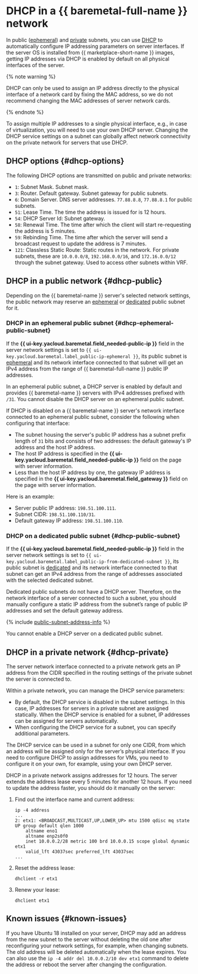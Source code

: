 # DHCP in a {{ baremetal-full-name }} network

In public ([ephemeral](./network.md#ephemeral-public-subnet)) and [private](./network.md#private-subnet) subnets, you can use [DHCP](https://en.wikipedia.org/wiki/Dynamic_Host_Configuration_Protocol) to automatically configure IP addressing parameters on server interfaces. If the server OS is installed from {{ marketplace-short-name }} images, getting IP addresses via DHCP is enabled by default on all physical interfaces of the server.

{% note warning %}

DHCP can only be used to assign an IP address directly to the physical interface of a network card by fixing the MAC address, so we do not recommend changing the MAC addresses of server network cards. 

{% endnote %}

To assign multiple IP addresses to a single physical interface, e.g., in case of virtualization, you will need to use your own DHCP server. Changing the DHCP service settings on a subnet can globally affect network connectivity on the private network for servers that use DHCP.

## DHCP options {#dhcp-options}

The following DHCP options are transmitted on public and private networks:

* `1`: Subnet Mask. Subnet mask.
* `3`: Router. Default gateway. Subnet gateway for public subnets.
* `6`: Domain Server. DNS server addresses. `77.88.8.8`, `77.88.8.1` for public subnets.
* `51`: Lease Time. The time the address is issued for is 12 hours.
* `54`: DHCP Server Id: Subnet gateway.
* `58`: Renewal Time. The time after which the client will start re-requesting the address is 5 minutes.
* `59`: Rebinding Time. The time after which the server will send a broadcast request to update the address is 7 minutes.
* `121`: Classless Static Route: Static routes in the network. For private subnets, these are `10.0.0.0/8`, `192.168.0.0/16`, and `172.16.0.0/12` through the subnet gateway. Used to access other subnets within VRF.

## DHCP in a public network {#dhcp-public}

Depending on the {{ baremetal-name }} server's selected network settings, the public network may reserve an [ephemeral](#dhcp-ephemeral-public-subnet) or [dedicated](#dhcp-public-subnet) public subnet for it.

### DHCP in an ephemeral public subnet {#dhcp-ephemeral-public-subnet}

If the **{{ ui-key.yacloud.baremetal.field_needed-public-ip }}** field in the server network settings is set to `{{ ui-key.yacloud.baremetal.label_public-ip-ephemeral }}`, its public subnet is [ephemeral](./network.md#ephemeral-public-subnet) and its network interface connected to that subnet will get an IPv4 address from the range of {{ baremetal-full-name }} public IP addresses.

In an ephemeral public subnet, a DHCP server is enabled by default and provides {{ baremetal-name }} servers with IPv4 addresses prefixed with `/31`. You cannot disable the DHCP server on an ephemeral public subnet.

If DHCP is disabled on a {{ baremetal-name }} server's network interface connected to an ephemeral public subnet, consider the following when configuring that interface:

* The subnet housing the server's public IP address has a subnet prefix length of `31` bits and consists of two addresses: the default gateway's IP address and the host IP address.
* The host IP address is specified in the **{{ ui-key.yacloud.baremetal.field_needed-public-ip }}** field on the page with server information.
* Less than the host IP address by one, the gateway IP address is specified in the **{{ ui-key.yacloud.baremetal.field_gateway }}** field on the page with server information.

Here is an example:

* Server public IP address: `198.51.100.111`.
* Subnet CIDR: `198.51.100.110/31`.
* Default gateway IP address: `198.51.100.110`.

### DHCP on a dedicated public subnet {#dhcp-public-subnet}

If the **{{ ui-key.yacloud.baremetal.field_needed-public-ip }}** field in the server network settings is set to `{{ ui-key.yacloud.baremetal.label_public-ip-from-dedicated-subnet }}`, its public subnet is [dedicated](./network.md#public-subnet) and its network interface connected to that subnet can get an IPv4 address from the range of addresses associated with the selected dedicated subnet.

Dedicated public subnets do not have a DHCP server. Therefore, on the network interface of a server connected to such a subnet, you should manually configure a static IP address from the subnet’s range of public IP addresses and set the default gateway address. 

{% include [public-subnet-address-info](../../_includes/baremetal/public-subnet-address-info.md) %}

You cannot enable a DHCP server on a dedicated public subnet.

## DHCP in a private network {#dhcp-private}

The server network interface connected to a private network gets an IP address from the CIDR specified in the routing settings of the private subnet the server is connected to.

Within a private network, you can manage the DHCP service parameters:

* By default, the DHCP service is disabled in the subnet settings. In this case, IP addresses for servers in a private subnet are assigned statically. When the DHCP service is enabled for a subnet, IP addresses can be assigned for servers automatically. 
* When configuring the DHCP service for a subnet, you can specify additional parameters.

The DHCP service can be used in a subnet for only one CIDR, from which an address will be assigned only for the server’s physical interface. If you need to configure DHCP to assign addresses for VMs, you need to configure it on your own, for example, using your own DHCP server.

DHCP in a private network assigns addresses for 12 hours. The server extends the address lease every 5 minutes for another 12 hours. If you need to update the address faster, you should do it manually on the server:

1. Find out the interface name and current address:

    ```
    ip -4 address
    ...
    2: etx1: <BROADCAST,MULTICAST,UP,LOWER_UP> mtu 1500 qdisc mq state UP group default qlen 1000
        altname eno1
        altname enp2s0f0
        inet 10.0.0.2/28 metric 100 brd 10.0.0.15 scope global dynamic etx1
        valid_lft 43037sec preferred_lft 43037sec
    ...
    ```

1. Reset the address lease:

    ```
    dhclient -r etx1
    ```

1. Renew your lease:

    ```
    dhclient etx1
    ```

## Known issues {#known-issues}

If you have Ubuntu 18 installed on your server, DHCP may add an address from the new subnet to the server without deleting the old one after reconfiguring your network settings, for example, when changing subnets. The old address will be deleted automatically when the lease expires. You can also use the `ip -4 addr del 10.0.0.2/10 dev etx1` command to delete the address or reboot the server after changing the configuration. 
